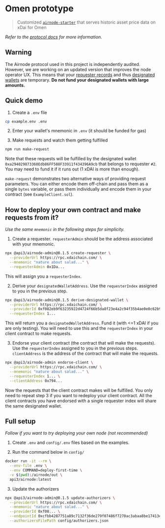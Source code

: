 # Omen prototype

> Customized [`airnode-starter`](https://github.com/api3dao/airnode-starter) that serves historic asset price data on xDai for Omen

*Refer to the [protocol docs](https://github.com/api3dao/api3-docs/tree/e793f7ec876e0a8e042f92388c6686f639c80458#requestresponse-protocol) for more information.*

## Warning

The Airnode protocol used in this project is independently audited.
However, we are working on an updated version that improves the node operator UX.
This means that your [requester records](https://github.com/api3dao/api3-docs/blob/e793f7ec876e0a8e042f92388c6686f639c80458/request-response-protocol/requester.md) and thus [designated wallets](https://github.com/api3dao/api3-docs/blob/e793f7ec876e0a8e042f92388c6686f639c80458/request-response-protocol/designated-wallet.md) are temporary.
**Do not fund your designated wallets with large amounts.**

## Quick demo

1. Create a `.env` file
```sh
cp example.env .env
```

2. Enter your wallet's mnemonic in `.env` (it should be funded for gas)

3. Make requests and watch them getting fulfilled
```sh
npm run make-request
```

Note that these requests will be fulfilled by the designated wallet `0xa294029873360Edb86FF588F33911f434396A9cb` that belongs to requester `#2`.
You may need to fund it if it runs out (1 xDAI is more than enough).

`make-request` demonstrates two alternative ways of providing request parameters.
You can either encode them off-chain and pass them as a single `bytes` variable, or pass them individually and encode them in your contract (see `ExampleClient.sol`).

## How to deploy your own contract and make requests from it?

*Use the same `mnemonic` in the following steps for simplicity.*

1. Create a requester.
`requesterAdmin` should be the address associated with your mnemonic.

```sh
npx @api3/airnode-admin@0.1.5 create-requester \
  --providerUrl https://rpc.xdaichain.com/ \
  --mnemonic "nature about salad..." \
  --requesterAdmin 0x1Da...
```

This will assign you a `requesterIndex`.

2. Derive your `designatedWalletAddress`.
Use the `requesterIndex` assigned to you in the previous step.

```sh
npx @api3/airnode-admin@0.1.5 derive-designated-wallet \
  --providerUrl https://rpc.xdaichain.com/ \
  --providerId 0xf082eb9f63235922d4724f66b5da8f23e4a2c94f35b4ae0e0c62b9323a99d449 \
  --requesterIndex 1...
```

This will return you a `designatedWalletAddress`.
Fund it (with <=1 xDAI if you are only testing).
You will need to use this and the `requesterIndex` in your client contract to make requests.

3. Endorse your client contract (the contract that will make the requests).
Use the `requesterIndex` assigned to you in the previous steps.
`clientAddress` is the address of the contract that will make the requests.

```sh
npx @api3/airnode-admin endorse-client \
  --providerUrl https://rpc.xdaichain.com/ \
  --mnemonic "nature about salad..." \
  --requesterIndex 1... \
  --clientAddress 0x794...
```

Now the requests that the client contract makes will be fulfilled.
You only need to repeat step 3 if you want to redeploy your client contract.
All the client contracts you have endorsed with a single requester index will share the same designated wallet.

## Full setup

*Follow if you want to try deploying your own node (not recommended)*

1. Create `.env` and `config/.env` files based on the examples.

2. Run the command below in `config/`

```sh
docker run -it --rm \
  --env-file .env \
  --env COMMAND=deploy-first-time \
  -v $(pwd):/airnode/out \
  api3/airnode:latest
```

3. Update the authorizers

```sh
npx @api3/airnode-admin@0.1.5 update-authorizers \
  --providerUrl https://rpc.xdaichain.com/ \
  --mnemonic "nature about salad..." \
  --providerId 0xf08... \
  --endpointId 0xcfbb4287751a89c7132f36de279f07486f7270ac3abaa8be17413e27fc80a78d \
  --authorizersFilePath config/authorizers.json
```
